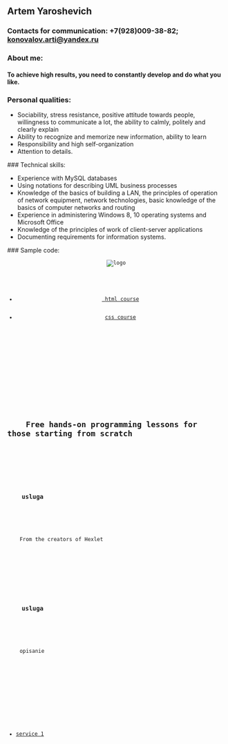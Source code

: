 ## Artem Yaroshevich
### Contacts for communication: +7(928)009-38-82; konovalov.arti@yandex.ru
### About me: 
#### To achieve high results, you need to constantly develop and do what you like.
### Personal qualities: 
<ul><li>Sociability, stress resistance, positive attitude towards people, willingness to communicate a lot, the ability to calmly, politely and clearly explain</li> <li>Ability to recognize and memorize new information, ability to learn</li> <li>Responsibility and high self-organization</li> <li>Attention to details.</li></ul>
### Technical skills:
<ul><li>Experience with MySQL databases</li> <li>Using notations for describing UML business processes</li> <li>Knowledge of the basics of building a LAN, the principles of operation of network equipment, network technologies, basic knowledge of the basics of computer networks and routing</li> <li>Experience in administering Windows 8, 10 operating systems and Microsoft Office</li> <li>Knowledge of the principles of work of client-server applications</li> <li>Documenting requirements for information systems.</li> </ul> 
### Sample code:
<code><header>
<img src="/logo.png" alt="logo">
<nav>
  <ul>
    <li><a href="/languages/html"> html course</a></li>
    <li><a href="/languages/css">css course</a></li>
  </ul>
  </nav>
</header>
<main>
<section class="form">
  <h2>
    Free hands-on programming lessons for those starting from scratch 
  </h2>
  <article class="article-block">
  <h3>
    usluga
    </h3>
  <p>
    From the creators of Hexlet
    </p>
  </article>
  <article class="article-block">
  <h3>
    usluga
    </h3>
  <p>
    opisanie
    </p>
  </article>
  </section>
</main>
<aside><nav>
  <ul>
    <li><a href="/service-1">service 1</a></li>
  </ul>
  </nav>
</aside>
</code>